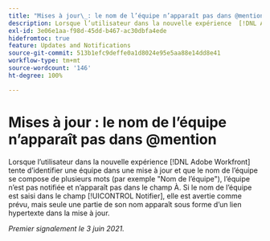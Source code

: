 ```yaml
---
title: "Mises à jour\_: le nom de l’équipe n’apparaît pas dans @mention"
description: Lorsque l’utilisateur dans la nouvelle expérience  [!DNL Adobe Workfront]  tente d’identifier une équipe dans une mise à jour et que le nom de l’équipe se compose de plusieurs mots (par exemple "Nom de l’équipe"), l’équipe n’est pas notifiée et n’apparaît pas dans le champ À. Si le nom de l’équipe est saisi dans le champ [!UICONTROL Notifier], elle est avertie comme prévu, mais seule une partie de son nom apparaît sous forme d’un lien hypertexte dans la mise à jour.
exl-id: 3e06e1aa-f98d-45dd-b467-ac30dbfa4ede
hidefromtoc: true
feature: Updates and Notifications
source-git-commit: 513b1efc9deffe0a1d8024e95e5aa88e14dd8e41
workflow-type: tm+mt
source-wordcount: '146'
ht-degree: 100%

---
```


# Mises à jour : le nom de l’équipe n’apparaît pas dans @mention

<!--Valid issue, won't fix-->

Lorsque l’utilisateur dans la nouvelle expérience [!DNL Adobe Workfront] tente d’identifier une équipe dans une mise à jour et que le nom de l’équipe se compose de plusieurs mots (par exemple &quot;Nom de l’équipe&quot;), l’équipe n’est pas notifiée et n’apparaît pas dans le champ À. Si le nom de l’équipe est saisi dans le champ [!UICONTROL Notifier], elle est avertie comme prévu, mais seule une partie de son nom apparaît sous forme d’un lien hypertexte dans la mise à jour.

_Premier signalement le 3 juin 2021._
